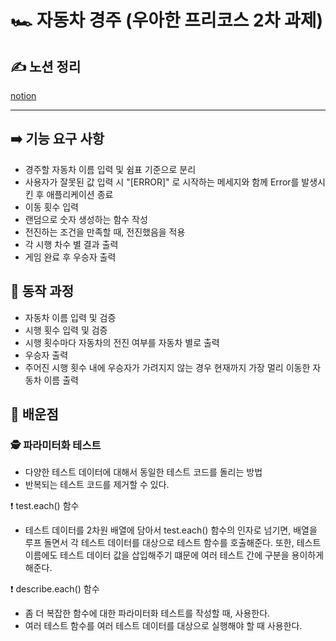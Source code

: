 # 🏎️ 자동차 경주 (우아한 프리코스 2차 과제)

## ✍️ 노션 정리
[notion](https://almond-drip-5f0.notion.site/2-126221c9c513812ca23dfb9fc02c4ce9?pvs=4)
<hr>

## ➡️ 기능 요구 사항

- 경주할 자동차 이름 입력 및 쉼표 기준으로 분리
- 사용자가 잘못된 값 입력 시 "[ERROR]" 로 시작하는 메세지와 함께 Error를 발생시킨 후 애플리케이션 종료
- 이동 횟수 입력
- 랜덤으로 숫자 생성하는 함수 작성
- 전진하는 조건을 만족할 때, 전진했음을 적용
- 각 시행 차수 별 결과 출력
- 게임 완료 후 우승자 출력

## 🔄 동작 과정

- 자동차 이름 입력 및 검증
- 시행 횟수 입력 및 검증
- 시행 횟수마다 자동차의 전진 여부를 자동차 별로 출력
- 우승자 출력
- 주어진 시행 횟수 내에 우승자가 가려지지 않는 경우 현재까지 가장 멀리 이동한 자동차 이름 출력

## 🫢 배운점

### 🕵️ 파라미터화 테스트

- 다양한 테스트 데이터에 대해서 동일한 테스트 코드를 돌리는 방법
- 반복되는 테스트 코드를 제거할 수 있다.

❗ test.each() 함수

- 테스트 데이터를 2차원 배열에 담아서 test.each() 함수의 인자로 넘기면, 배열을 루프 돌면서 각 테스트 데이터를 대상으로 테스트 함수를 호출해준다. 또한, 테스트 이름에도 테스트 데이터 값을 삽입해주기 떄문에 여러 테스트 간에 구분을 용이하게 해준다.

❗ describe.each() 함수

- 좀 더 복잡한 함수에 대한 파라미터화 테스트를 작성할 때, 사용한다.
- 여러 테스트 함수를 여러 테스트 데이터를 대상으로 실행해야 할 때 사용한다.
